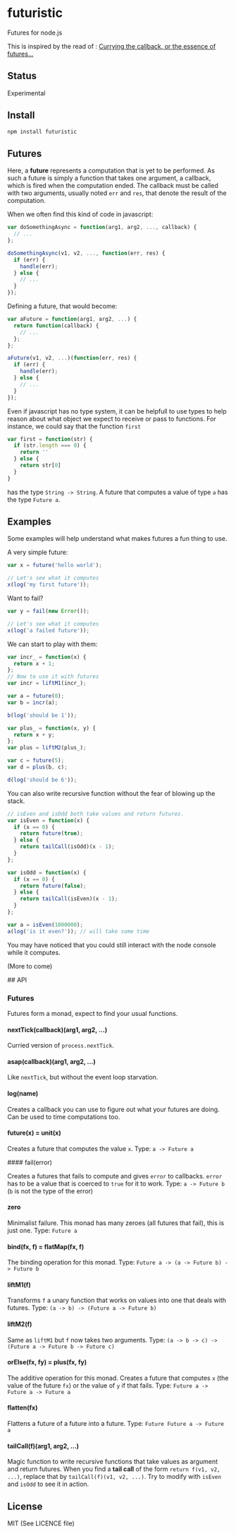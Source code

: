 futuristic
==========

Futures for node.js

This is inspired by the read of : [Currying the callback, or the essence of futures…](bjouhier.wordpress.com/2011/04/04/currying-the-callback-or-the-essence-of-futures/)

## Status

Experimental

## Install

```bash
npm install futuristic
```

## Futures

Here, a **future** represents a computation that is yet to be performed.
As such a future is simply a function that takes one argument, a callback,
which is fired when the computation ended.
The callback must be called with two arguments, usually noted `err` and `res`,
that denote the result of the computation.

When we often find this kind of code in javascript:
```js
var doSomethingAsync = function(arg1, arg2, ..., callback) {
  // ...
};

doSomethingAsync(v1, v2, ..., function(err, res) {
  if (err) {
    handle(err);
  } else {
    // ...
  }
});
```
Defining a future, that would become:
```js
var aFuture = function(arg1, arg2, ...) {
  return function(callback) {
    // ...
  };
};

aFuture(v1, v2, ...)(function(err, res) {
  if (err) {
    handle(err);
  } else {
    // ...
  }
});
```

Even if javascript has no type system, it can be helpfull to use types to help
reason about what object we expect to receive or pass to functions.
For instance, we could say that the function `first`
```js
var first = function(str) {
  if (str.length === 0) {
    return ''
  } else {
    return str[0]
  }
}
```
has the type `String -> String`.
A future that computes a value of type `a` has the type `Future a`.

## Examples

Some examples will help understand what makes futures a fun thing to use.

A very simple future:
```js
var x = future('hello world');

// Let's see what it computes
x(log('my first future'));
```

Want to fail?
```js
var y = fail(new Error());

// Let's see what it computes
x(log('a failed future'));
```

We can start to play with them:
```js
var incr_ = function(x) {
  return x + 1;
};
// Now to use it with futures
var incr = liftM1(incr_);

var a = future(0);
var b = incr(a);

b(log('should be 1'));

var plus_ = function(x, y) {
  return x + y;
};
var plus = liftM2(plus_);

var c = future(5);
var d = plus(b, c);

d(log('should be 6'));
```

You can also write recursive function without the fear of blowing up
the stack.
```js
// isEven and isOdd both take values and return futures.
var isEven = function(x) {
  if (x == 0) {
    return future(true);
  } else {
    return tailCall(isOdd)(x - 1);
  }
};

var isOdd = function(x) {
  if (x == 0) {
    return future(false);
  } else {
    return tailCall(isEven)(x - 1);
  }
};

var a = isEven(1000000);
a(log('is it even?')); // will take some time
```

You may have noticed that you could still interact with the node console while
it computes.

(More to come)

## API

### Futures

Futures form a monad, expect to find your usual functions.

#### nextTick(callback)(arg1, arg2, ...)

Curried version of `process.nextTick`.

#### asap(callback)(arg1, arg2, ...)

Like `nextTick`, but without the event loop starvation.

#### log(name)

Creates a callback you can use to figure out what your futures are doing.
Can be used to time computations too.

#### future(x) = unit(x)

Creates a future that computes the value `x`.
Type: `a -> Future a`

#### fail(error)

Creates a futures that fails to compute and gives `error` to callbacks.
`error` has to be a value that is coerced to `true` for it to work.
Type: `a -> Future b` (`b` is not the type of the error)

#### zero

Minimalist failure.
This monad has many zeroes (all futures that fail), this is just one.
Type: `Future a`

#### bind(fx, f) = flatMap(fx, f)

The binding operation for this monad.
Type: `Future a -> (a -> Future b) -> Future b`

#### liftM1(f)

Transforms `f` a unary function that works on values into one that deals with futures.
Type: `(a -> b) -> (Future a -> Future b)`

#### liftM2(f)

Same as `liftM1` but `f` now takes two arguments.
Type: `(a -> b -> c) -> (Future a -> Future b -> Future c)`

#### orElse(fx, fy) = plus(fx, fy)

The additive operation for this monad.
Creates a future that computes `x` (the value of the future `fx`)
or the value of `y` if that fails.
Type: `Future a -> Future a -> Future a`

#### flatten(fx)

Flattens a future of a future into a future.
Type: `Future Future a -> Future a`

#### tailCall(f)(arg1, arg2, ...)

Magic function to write recursive functions that take values as argument and
return futures.
When you find a **tail call** of the form `return f(v1, v2, ...)`, replace that
by `tailCall(f)(v1, v2, ...)`.
Try to modify with `isEven` and `isOdd` to see it in action.

## License

MIT (See LICENCE file)
